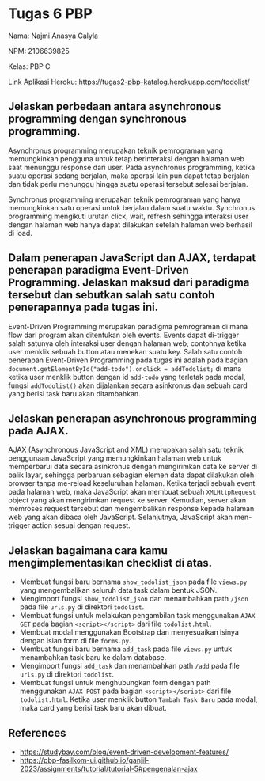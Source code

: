 # Tugas 6 PBP

Nama: Najmi Anasya Calyla

NPM: 2106639825

Kelas: PBP C

Link Aplikasi Heroku: https://tugas2-pbp-katalog.herokuapp.com/todolist/

##  Jelaskan perbedaan antara asynchronous programming dengan synchronous programming.
Asynchronus programming merupakan teknik pemrograman yang memungkinkan pengguna untuk tetap berinteraksi dengan halaman web saat menunggu response dari user. Pada asynchronus programming, ketika suatu operasi sedang berjalan, maka operasi lain pun dapat tetap berjalan dan tidak perlu menunggu hingga suatu operasi tersebut selesai berjalan. 

Synchronus programming merupakan teknik pemrograman yang hanya memungkinkan satu operasi untuk berjalan dalam suatu waktu. Synchronus programming mengikuti urutan click, wait, refresh sehingga interaksi user dengan halaman web hanya dapat dilakukan setelah halaman web berhasil di load.

## Dalam penerapan JavaScript dan AJAX, terdapat penerapan paradigma Event-Driven Programming. Jelaskan maksud dari paradigma tersebut dan sebutkan salah satu contoh penerapannya pada tugas ini.
Event-Driven Programming merupakan paradigma pemrograman di mana flow dari program akan ditentukan oleh events. Events dapat di-trigger salah satunya oleh interaksi user dengan halaman web, contohnya ketika user menklik sebuah button atau menekan suatu key. Salah satu contoh penerapan Event-Driven Programming pada tugas ini adalah pada bagian `document.getElementById("add-todo").onclick = addTodolist;` di mana ketika user menklik button dengan id `add-todo` yang terletak pada modal, fungsi `addTodolist()` akan dijalankan secara asinkronus dan sebuah card yang berisi task baru akan ditambahkan.

## Jelaskan penerapan asynchronous programming pada AJAX.
AJAX (Asynchronous JavaScript and XML) merupakan salah satu teknik penggunaan JavaScript yang memungkinkan halaman web untuk memperbarui data secara asinkronus dengan mengirimkan data ke server di balik layar, sehingga perbaruan sebagian elemen data dapat dilakukan oleh browser tanpa me-reload keseluruhan halaman. Ketika terjadi sebuah event pada halaman web, maka JavaScript akan membuat sebuah `XMLHttpRequest` object yang akan mengirimkan request ke server. Kemudian, server akan memroses request tersebut
dan mengembalikan response kepada halaman web yang akan dibaca oleh JavaScript. Selanjutnya, JavaScript akan men-trigger action sesuai dengan request.

## Jelaskan bagaimana cara kamu mengimplementasikan checklist di atas.
* Membuat fungsi baru bernama `show_todolist_json` pada file `views.py` yang mengembalikan seluruh data task dalam bentuk JSON.
* Mengimport fungsi `show_todolist_json` dan menambahkan path `/json` pada file `urls.py` di direktori `todolist`.
* Membuat fungsi untuk melakukan pengambilan task menggunakan `AJAX GET` pada bagian `<script></script>` dari file `todolist.html`.
* Membuat modal menggunakan Bootstrap dan menyesuaikan isinya dengan isian form di file `forms.py`.
* Membuat fungsi baru bernama `add_task` pada file `views.py` untuk menambahkan task baru ke dalam database.
* Mengimport fungsi `add_task` dan menambahkan path `/add` pada file `urls.py` di direktori `todolist`.
* Membuat fungsi untuk menghubungkan form dengan path menggunakan `AJAX POST` pada bagian `<script></script>` dari file `todolist.html`. Ketika user menklik button `Tambah Task Baru` pada modal, maka card yang berisi task baru akan dibuat.

## References
* https://studybay.com/blog/event-driven-development-features/
* https://pbp-fasilkom-ui.github.io/ganjil-2023/assignments/tutorial/tutorial-5#pengenalan-ajax